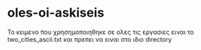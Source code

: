 # oles-oi-askiseis
Το κειμενο που χρησημοποιηθηκε σε ολες τις εργασιες ειναι το two_cities_ascii.txt και πρεπει να ειναι στο ιδιο directory
